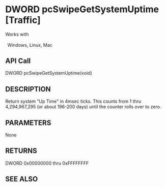 # DWORD pcSwipeGetSystemUptime [Traffic]

Works with <p class="s1" style="padding-top: 2pt;padding-left: 5pt;text-indent: 0pt;text-align: left;"><a name="bookmark335">&zwnj;</a>Windows, Linux, Mac</p>

## API Call
DWORD pcSwipeGetSystemUptime(void)
## DESCRIPTION
Return system &quot;Up Time&quot; in 4msec ticks. This counts from 1 thru 4,294,967,295 (or about 196-200 days) until the counter rolls over to zero.

## PARAMETERS
None

## RETURNS
DWORD 0x00000000 thru 0xFFFFFFFF

## SEE ALSO

